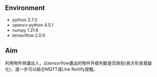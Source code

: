 ## Environment
- python 3.7.3
- opencv-python 4.5.1
- numpy 1.21.6
- tensorflow 2.0.0

## Aim
利用物件辨識出人，以tensorflow畫出的物件外框判斷是否跌到(長方形長寬變化)，進一步可以結合MQTT或Line Notiify提醒。
